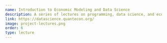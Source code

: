 ```yaml
---
name: Introduction to Economic Modeling and Data Science
description: A series of lectures on programming, data science, and economics.
link: https://datascience.quantecon.org/
image: project-lectures.png
order: 6
type: lecture
---
```

